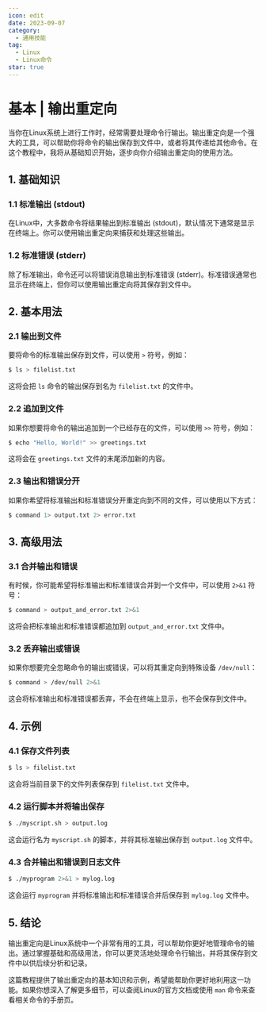 ```yaml
---
icon: edit
date: 2023-09-07
category:
  - 通用技能
tag:
  - Linux
  - Linux命令
star: true
---
```


# 基本 | 输出重定向

当你在Linux系统上进行工作时，经常需要处理命令行输出。输出重定向是一个强大的工具，可以帮助你将命令的输出保存到文件中，或者将其传递给其他命令。在这个教程中，我将从基础知识开始，逐步向你介绍输出重定向的使用方法。

## 1. 基础知识

### 1.1 标准输出 (stdout)
在Linux中，大多数命令将结果输出到标准输出 (stdout)，默认情况下通常是显示在终端上。你可以使用输出重定向来捕获和处理这些输出。

### 1.2 标准错误 (stderr)
除了标准输出，命令还可以将错误消息输出到标准错误 (stderr)。标准错误通常也显示在终端上，但你可以使用输出重定向将其保存到文件中。

## 2. 基本用法

### 2.1 输出到文件
要将命令的标准输出保存到文件，可以使用 `>` 符号，例如：

```bash
$ ls > filelist.txt
```

这将会把 `ls` 命令的输出保存到名为 `filelist.txt` 的文件中。

### 2.2 追加到文件
如果你想要将命令的输出追加到一个已经存在的文件，可以使用 `>>` 符号，例如：

```bash
$ echo "Hello, World!" >> greetings.txt
```

这将会在 `greetings.txt` 文件的末尾添加新的内容。

### 2.3 输出和错误分开
如果你希望将标准输出和标准错误分开重定向到不同的文件，可以使用以下方式：

```bash
$ command 1> output.txt 2> error.txt
```

## 3. 高级用法

### 3.1 合并输出和错误
有时候，你可能希望将标准输出和标准错误合并到一个文件中，可以使用 `2>&1` 符号：

```bash
$ command > output_and_error.txt 2>&1
```

这将会把标准输出和标准错误都追加到 `output_and_error.txt` 文件中。

### 3.2 丢弃输出或错误
如果你想要完全忽略命令的输出或错误，可以将其重定向到特殊设备 `/dev/null`：

```bash
$ command > /dev/null 2>&1
```

这会将标准输出和标准错误都丢弃，不会在终端上显示，也不会保存到文件中。

## 4. 示例

### 4.1 保存文件列表
```bash
$ ls > filelist.txt
```

这会将当前目录下的文件列表保存到 `filelist.txt` 文件中。

### 4.2 运行脚本并将输出保存
```bash
$ ./myscript.sh > output.log
```

这会运行名为 `myscript.sh` 的脚本，并将其标准输出保存到 `output.log` 文件中。

### 4.3 合并输出和错误到日志文件
```bash
$ ./myprogram 2>&1 > mylog.log
```

这会运行 `myprogram` 并将标准输出和标准错误合并后保存到 `mylog.log` 文件中。

## 5. 结论
输出重定向是Linux系统中一个非常有用的工具，可以帮助你更好地管理命令的输出。通过掌握基础和高级用法，你可以更灵活地处理命令行输出，并将其保存到文件中以供后续分析和记录。

这篇教程提供了输出重定向的基本知识和示例，希望能帮助你更好地利用这一功能。如果你想深入了解更多细节，可以查阅Linux的官方文档或使用 `man` 命令来查看相关命令的手册页。

